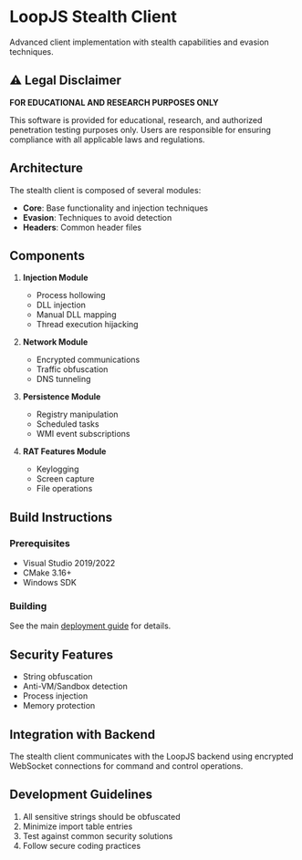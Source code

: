 # LoopJS Stealth Client

Advanced client implementation with stealth capabilities and evasion techniques.

## ⚠️ Legal Disclaimer

**FOR EDUCATIONAL AND RESEARCH PURPOSES ONLY**

This software is provided for educational, research, and authorized penetration testing purposes only. Users are responsible for ensuring compliance with all applicable laws and regulations.

## Architecture

The stealth client is composed of several modules:

- **Core**: Base functionality and injection techniques
- **Evasion**: Techniques to avoid detection
- **Headers**: Common header files

## Components

1. **Injection Module**
   - Process hollowing
   - DLL injection
   - Manual DLL mapping
   - Thread execution hijacking

2. **Network Module**
   - Encrypted communications
   - Traffic obfuscation
   - DNS tunneling

3. **Persistence Module**
   - Registry manipulation
   - Scheduled tasks
   - WMI event subscriptions

4. **RAT Features Module**
   - Keylogging
   - Screen capture
   - File operations

## Build Instructions

### Prerequisites

- Visual Studio 2019/2022
- CMake 3.16+
- Windows SDK

### Building

See the main [deployment guide](../../docs/DEPLOYMENT_SETUP.md) for details.

## Security Features

- String obfuscation
- Anti-VM/Sandbox detection
- Process injection
- Memory protection

## Integration with Backend

The stealth client communicates with the LoopJS backend using encrypted WebSocket connections for command and control operations.

## Development Guidelines

1. All sensitive strings should be obfuscated
2. Minimize import table entries
3. Test against common security solutions
4. Follow secure coding practices